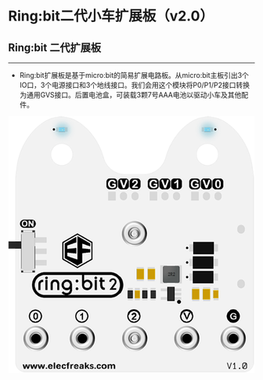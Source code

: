 # Ring:bit二代小车扩展板（v2.0）

## Ring:bit 二代扩展板
---

- Ring:bit扩展板是基于micro:bit的简易扩展电路板。从micro:bit主板引出3个IO口，3个电源接口和3个地线接口。我们会用这个模块将P0/P1/P2接口转换为通用GVS接口。后置电池盒，可装载3颗7号AAA电池以驱动小车及其他配件。

![](./images/9hlUnYx.png)
